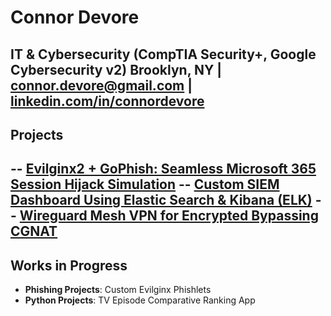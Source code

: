 # Connor Devore  
IT & Cybersecurity (CompTIA Security+, Google Cybersecurity v2)
Brooklyn, NY | [connor.devore@gmail.com](mailto:connor.devore@gmail.com) | [linkedin.com/in/connordevore](https://linkedin.com/in/connordevore)
---
## Projects
-- [Evilginx2 + GoPhish: Seamless Microsoft 365 Session Hijack Simulation](https://github.com/conneither/phishing-simulation-lab)
-- [Custom SIEM Dashboard Using Elastic Search & Kibana (ELK)](https://github.com/conneither/siem-dashboard-elk)
-- [Wireguard Mesh VPN for Encrypted Bypassing CGNAT](https://github.com/conneither/mesh-vpn)
---

## Works in Progress
- **Phishing Projects**: Custom Evilginx Phishlets 
- **Python Projects**: TV Episode Comparative Ranking App
